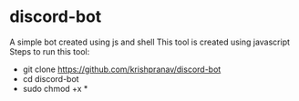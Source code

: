 # discord-bot
A simple bot created using js and shell
This tool is created using javascript
Steps to run this tool:
- git clone https://github.com/krishpranav/discord-bot
- cd discord-bot
- sudo chmod +x *
